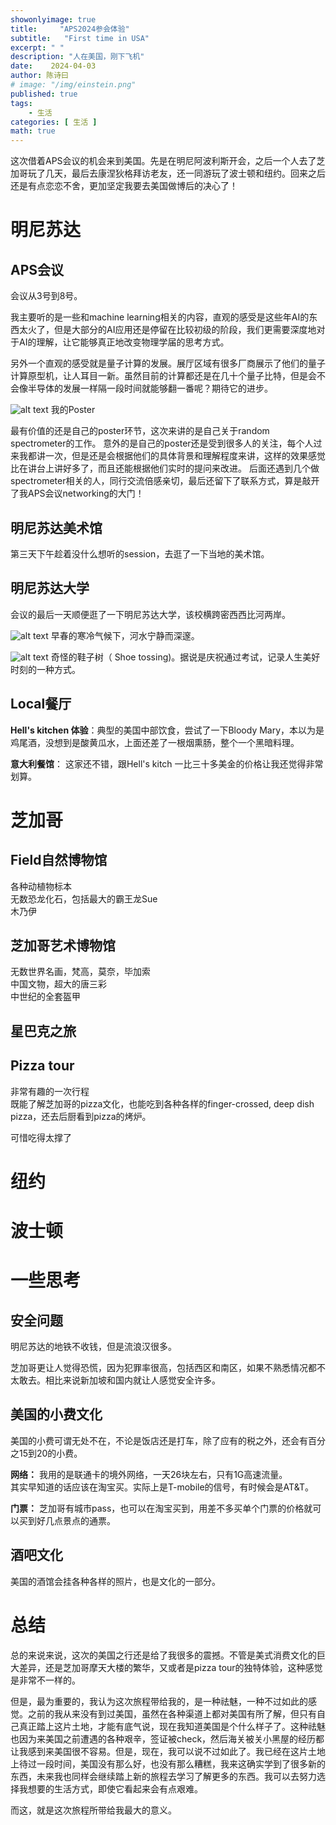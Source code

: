 ```yaml
---
showonlyimage: true
title:     "APS2024参会体验"
subtitle:   "First time in USA"
excerpt: " "
description: "人在美国，刚下飞机"
date:    2024-04-03
author: 陈诗曰
# image: "/img/einstein.png"
published: true 
tags:
    - 生活
categories: [ 生活 ]
math: true
---
```


这次借着APS会议的机会来到美国。先是在明尼阿波利斯开会，之后一个人去了芝加哥玩了几天，最后去康涅狄格拜访老友，还一同游玩了波士顿和纽约。回来之后还是有点恋恋不舍，更加坚定我要去美国做博后的决心了！




# 明尼苏达



## APS会议

会议从3号到8号。

我主要听的是一些和machine learning相关的内容，直观的感受是这些年AI的东西太火了，但是大部分的AI应用还是停留在比较初级的阶段，我们更需要深度地对于AI的理解，让它能够真正地改变物理学届的思考方式。

另外一个直观的感受就是量子计算的发展。展厅区域有很多厂商展示了他们的量子计算原型机，让人耳目一新。虽然目前的计算都还是在几十个量子比特，但是会不会像半导体的发展一样隔一段时间就能够翻一番呢？期待它的进步。

![alt text](/post_img/2024-04-03-APS-march-meeting/poster.png)
我的Poster

最有价值的还是自己的poster环节，这次来讲的是自己关于random spectrometer的工作。
意外的是自己的poster还是受到很多人的关注，每个人过来我都讲一次，但是还是会根据他们的具体背景和理解程度来讲，这样的效果感觉比在讲台上讲好多了，而且还能根据他们实时的提问来改进。
后面还遇到几个做spectrometer相关的人，同行交流倍感亲切，最后还留下了联系方式，算是敲开了我APS会议networking的大门！


## 明尼苏达美术馆

第三天下午趁着没什么想听的session，去逛了一下当地的美术馆。



## 明尼苏达大学

会议的最后一天顺便逛了一下明尼苏达大学，该校横跨密西西比河两岸。

![alt text](/post_img/2024-04-03-APS-march-meeting/MinneU.png)
早春的寒冷气候下，河水宁静而深邃。

![alt text](/post_img/2024-04-03-APS-march-meeting/Shoetoss.png)
奇怪的鞋子树（ Shoe tossing)。据说是庆祝通过考试，记录人生美好时刻的一种方式。

## Local餐厅

**Hell's kitchen 体验**：典型的美国中部饮食，尝试了一下Bloody Mary，本以为是鸡尾酒，没想到是酸黄瓜水，上面还差了一根烟熏肠，整个一个黑暗料理。

**意大利餐馆**： 这家还不错，跟Hell's kitch 一比三十多美金的价格让我还觉得非常划算。


# 芝加哥

## Field自然博物馆

各种动植物标本  
无数恐龙化石，包括最大的霸王龙Sue  
木乃伊

## 芝加哥艺术博物馆

无数世界名画，梵高，莫奈，毕加索  
中国文物，超大的唐三彩  
中世纪的全套盔甲

## 星巴克之旅

## Pizza tour

非常有趣的一次行程  
既能了解芝加哥的pizza文化，也能吃到各种各样的finger-crossed, deep dish pizza，还去后厨看到pizza的烤炉。

可惜吃得太撑了


# 纽约


# 波士顿

# 一些思考

## 安全问题

明尼苏达的地铁不收钱，但是流浪汉很多。

芝加哥更让人觉得恐慌，因为犯罪率很高，包括西区和南区，如果不熟悉情况都不太敢去。相比来说新加坡和国内就让人感觉安全许多。

## 美国的小费文化

美国的小费可谓无处不在，不论是饭店还是打车，除了应有的税之外，还会有百分之15到20的小费。

**网络：** 我用的是联通卡的境外网络，一天26块左右，只有1G高速流量。  
其实早知道的话应该在淘宝买。实际上是T-mobile的信号，有时候会是AT&T。

**门票：** 芝加哥有城市pass，也可以在淘宝买到，用差不多买单个门票的价格就可以买到好几点景点的通票。

## 酒吧文化

美国的酒馆会挂各种各样的照片，也是文化的一部分。


# 总结

总的来说来说，这次的美国之行还是给了我很多的震撼。不管是美式消费文化的巨大差异，还是芝加哥摩天大楼的繁华，又或者是pizza tour的独特体验，这种感觉是非常不一样的。

但是，最为重要的，我认为这次旅程带给我的，是一种祛魅，一种不过如此的感觉。之前的我从来没有到过美国，虽然在各种渠道上都对美国有所了解，但只有自己真正踏上这片土地，才能有底气说，现在我知道美国是个什么样子了。这种祛魅也因为来美国之前遭遇的各种艰辛，签证被check，然后海关被关小黑屋的经历都让我感到来美国很不容易。但是，现在，我可以说不过如此了。我已经在这片土地上待过一段时间，美国没有那么好，也没有那么糟糕，我来这确实学到了很多新的东西，未来我也同样会继续踏上新的旅程去学习了解更多的东西。我可以去努力选择我想要的生活方式，即使它看起来会有点艰难。

而这，就是这次旅程所带给我最大的意义。